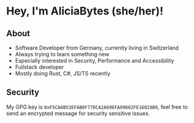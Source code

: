 # Hey, I'm AliciaBytes (she/her)!

## About

- Software Developer from Germany, currently living in Switzerland
- Always trying to learn something new
- Especially interested in Security, Performance and Accessibility
- Fullstack developer
- Mostly doing Rust, C#, JS/TS recently 

## Security

My GPG key is `0xF5CA6B53EFAB0F77DCA2A696FA99602FE16029B9`, feel free to send an encrypted message for security sensitive issues.
